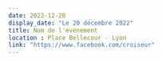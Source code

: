 ```yaml
---
date: 2022-12-20
display_date: "Le 20 décembre 2022"
title: Nom de l'évènement
location : Place Bellecour - Lyon
link: "https://www.facebook.com/croiseur"
---
```

